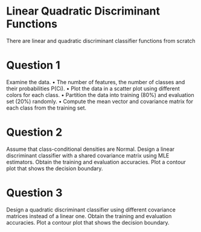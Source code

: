 # Linear Quadratic Discriminant Functions

There are linear and quadratic discriminant classifier functions from scratch

# Question 1

Examine the data.
• The number of features, the number of classes and their probabilities P(Ci).
• Plot the data in a scatter plot using different colors for each class.
• Partition the data into training (80%) and evaluation set (20%) randomly.
• Compute the mean vector and covariance matrix for each class from the training set.

# Question 2

Assume that class-conditional densities are Normal. Design a linear discriminant classifier with a shared covariance matrix using MLE estimators. Obtain the training and evaluation accuracies. Plot a contour plot that shows the decision boundary. 

# Question 3

Design a quadratic discriminant classifier using different covariance matrices instead of a linear one. Obtain the training and evaluation accuracies. Plot a contour plot that shows the decision boundary.
